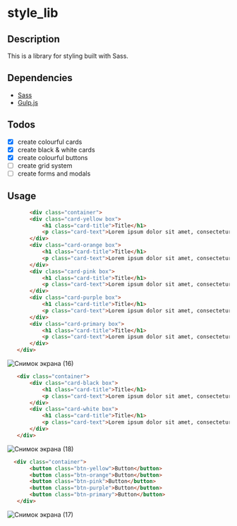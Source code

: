 # style_lib

## Description
This is a library for styling built with Sass.
## Dependencies
- [Sass](https://sass-lang.com/)
- [Gulp.js](https://gulpjs.com/)

## Todos
- [x] create colourful cards
- [x] create black & white cards
- [x] create colourful buttons
- [ ] create grid system
- [ ] create forms and modals

## Usage
 ```html
        <div class="container">
        <div class="card-yellow box">
            <h1 class="card-title">Title</h1>
            <p class="card-text">Lorem ipsum dolor sit amet, consectetur adipisicing elit. Accusamus, atque.</p>
        </div>
        <div class="card-orange box">
            <h1 class="card-title">Title</h1>
            <p class="card-text">Lorem ipsum dolor sit amet, consectetur adipisicing elit. Accusamus, atque.</p>
        </div>
        <div class="card-pink box">
            <h1 class="card-title">Title</h1>
            <p class="card-text">Lorem ipsum dolor sit amet, consectetur adipisicing elit. Accusamus, atque.</p>
        </div>
        <div class="card-purple box">
            <h1 class="card-title">Title</h1>
            <p class="card-text">Lorem ipsum dolor sit amet, consectetur adipisicing elit. Accusamus, atque.</p>
        </div>
        <div class="card-primary box">
            <h1 class="card-title">Title</h1>
            <p class="card-text">Lorem ipsum dolor sit amet, consectetur adipisicing elit. Accusamus, atque.</p>
        </div>
    </div>
 ```
![Снимок экрана (16)](https://user-images.githubusercontent.com/84850871/168440097-db41912c-eb5f-4348-a358-434aad4c4e0c.png)

 ```html
    <div class="container">
        <div class="card-black box">
            <h1 class="card-title">Title</h1>
            <p class="card-text">Lorem ipsum dolor sit amet, consectetur adipisicing elit. Accusamus, atque.</p>
        </div>
        <div class="card-white box">
            <h1 class="card-title">Title</h1>
            <p class="card-text">Lorem ipsum dolor sit amet, consectetur adipisicing elit. Accusamus, atque.</p>
        </div>
    </div>
```
![Снимок экрана (18)](https://user-images.githubusercontent.com/84850871/168440103-b3e4fc48-bdec-4de1-b999-db0b9de41d96.png)

 ```html
   <div class="container">
        <button class="btn-yellow">Button</button>
        <button class="btn-orange">Button</button>
        <button class="btn-pink">Button</button>
        <button class="btn-purple">Button</button>
        <button class="btn-primary">Button</button>
    </div>
```
![Снимок экрана (17)](https://user-images.githubusercontent.com/84850871/168440114-e9d8bb60-9cde-430e-aec9-f7f4100d90db.png)

